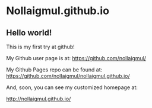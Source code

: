 Nollaigmul.github.io
====================

## Hello world!

This is my first try at github!

My Github user page is at: 
https://github.com/nollaigmul/

My Github Pages repo can be found at:  
https://github.com/nollaigmul/nollaigmul.github.io/

And, soon, you can see my customized homepage at:

http://nollaigmul.github.io/
